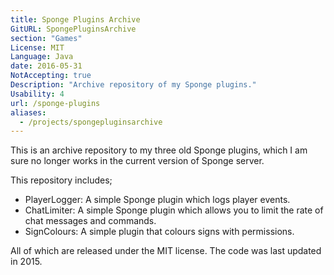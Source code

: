 ```yaml
---
title: Sponge Plugins Archive
GitURL: SpongePluginsArchive
section: "Games"
License: MIT
Language: Java
date: 2016-05-31
NotAccepting: true
Description: "Archive repository of my Sponge plugins."
Usability: 4
url: /sponge-plugins
aliases:
  - /projects/spongepluginsarchive
---
```

This is an archive repository to my three old Sponge plugins, which I am sure no longer works in the current version of Sponge server.

This repository includes;  

- PlayerLogger: A simple Sponge plugin which logs player events. 
- ChatLimiter: A simple Sponge plugin which allows you to limit the rate of chat messages and commands.
- SignColours: A simple plugin that colours signs with permissions.

All of which are released under the MIT license. The code was last updated in 2015.
